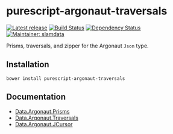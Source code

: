 # purescript-argonaut-traversals

[![Latest release](http://img.shields.io/bower/v/purescript-argonaut-traversals.svg)](https://github.com/slamdata/purescript-argonaut-traversals/releases)
[![Build Status](https://travis-ci.org/purescript-contrib/purescript-argonaut-traversals.svg?branch=master)](https://travis-ci.org/purescript-contrib/purescript-argonaut-traversals)
[![Dependency Status](https://www.versioneye.com/user/projects/563a94661d47d40020000914/badge.svg?style=flat)](https://www.versioneye.com/user/projects/563a94661d47d40020000914)
[![Maintainer: slamdata](https://img.shields.io/badge/maintainer-slamdata-lightgrey.svg)](http://github.com/slamdata)

Prisms, traversals, and zipper for the Argonaut `Json` type.

## Installation

```
bower install purescript-argonaut-traversals
```

## Documentation

- [Data.Argonaut.Prisms](docs/Data/Argonaut/Prisms.md)
- [Data.Argonaut.Traversals](docs/Data/Argonaut/Traversals.md)
- [Data.Argonaut.JCursor](docs/Data/Argonaut/JCursor.md)
